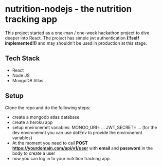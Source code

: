 # nutrition-nodejs - the nutrition tracking app
This project started as a one-man / one-week hackathon project to dive deeper into React.
The project has simple jwt authentication **(!!self implemented!!)** and may shouldn't be used in production at this stage.
## Tech Stack
- React
- Node JS
- MongoDB Atlas
## Setup
Clone the repo and do the following steps:
- create a mongodb atlas database
- create a heroku app
- setup environemnt variables: MONGO_URI= ... JWT_SECRET= ... (for the dev environemnt you can use dotEnv to provide the environemnt variables)
- At the moment you need to call **POST https://yourdomain.com/api/v1/user** with **email** and **password** in the body to create a user
- now you can log in to your nutrition tracking app.

